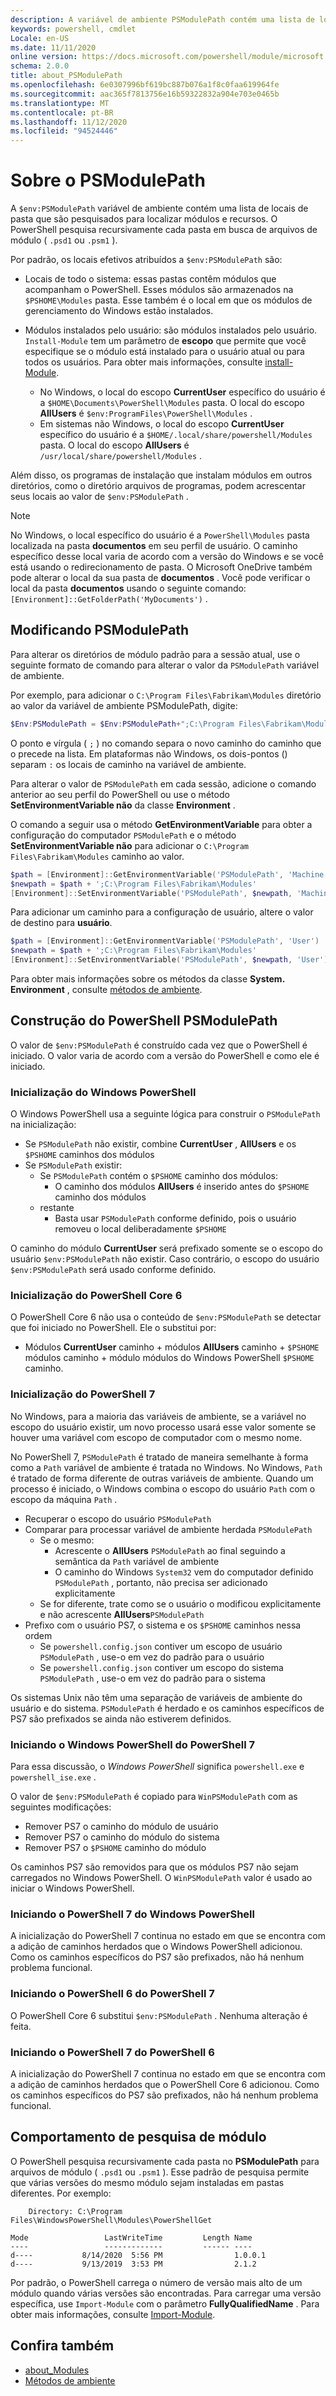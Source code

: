 ```yaml
---
description: A variável de ambiente PSModulePath contém uma lista de locais de pasta que são pesquisados para localizar módulos e recursos.
keywords: powershell, cmdlet
Locale: en-US
ms.date: 11/11/2020
online version: https://docs.microsoft.com/powershell/module/microsoft.powershell.core/about/about_PSModulePath?view=powershell-5.1&WT.mc_id=ps-gethelp
schema: 2.0.0
title: about_PSModulePath
ms.openlocfilehash: 6e0307996bf619bc887b076a1f8c0faa619964fe
ms.sourcegitcommit: aac365f7813756e16b59322832a904e703e0465b
ms.translationtype: MT
ms.contentlocale: pt-BR
ms.lasthandoff: 11/12/2020
ms.locfileid: "94524446"
---
```

# <a name="about-psmodulepath"></a>Sobre o PSModulePath

A `$env:PSModulePath` variável de ambiente contém uma lista de locais de pasta que são pesquisados para localizar módulos e recursos. O PowerShell pesquisa recursivamente cada pasta em busca de arquivos de módulo ( `.psd1` ou `.psm1` ).

Por padrão, os locais efetivos atribuídos a `$env:PSModulePath` são:

- Locais de todo o sistema: essas pastas contêm módulos que acompanham o PowerShell. Esses módulos são armazenados na `$PSHOME\Modules` pasta. Esse também é o local em que os módulos de gerenciamento do Windows estão instalados.

- Módulos instalados pelo usuário: são módulos instalados pelo usuário.
  `Install-Module` tem um parâmetro de **escopo** que permite que você especifique se o módulo está instalado para o usuário atual ou para todos os usuários. Para obter mais informações, consulte [install-Module](xref:PowerShellGet.Install-Module).

  - No Windows, o local do escopo **CurrentUser** específico do usuário é a `$HOME\Documents\PowerShell\Modules` pasta. O local do escopo **AllUsers** é `$env:ProgramFiles\PowerShell\Modules` .
  - Em sistemas não Windows, o local do escopo **CurrentUser** específico do usuário é a `$HOME/.local/share/powershell/Modules` pasta. O local do escopo **AllUsers** é `/usr/local/share/powershell/Modules` .

Além disso, os programas de instalação que instalam módulos em outros diretórios, como o diretório arquivos de programas, podem acrescentar seus locais ao valor de `$env:PSModulePath` .

> [!NOTE]
> No Windows, o local específico do usuário é a `PowerShell\Modules` pasta localizada na pasta **documentos** em seu perfil de usuário. O caminho específico desse local varia de acordo com a versão do Windows e se você está usando o redirecionamento de pasta. O Microsoft OneDrive também pode alterar o local da sua pasta de **documentos** . Você pode verificar o local da pasta **documentos** usando o seguinte comando: `[Environment]::GetFolderPath('MyDocuments')` .

## <a name="modifying-psmodulepath"></a>Modificando PSModulePath

Para alterar os diretórios de módulo padrão para a sessão atual, use o seguinte formato de comando para alterar o valor da `PSModulePath` variável de ambiente.

Por exemplo, para adicionar o `C:\Program Files\Fabrikam\Modules` diretório ao valor da variável de ambiente PSModulePath, digite:

```powershell
$Env:PSModulePath = $Env:PSModulePath+";C:\Program Files\Fabrikam\Modules"
```

O ponto e vírgula ( `;` ) no comando separa o novo caminho do caminho que o precede na lista. Em plataformas não Windows, os dois-pontos () separam `:` os locais de caminho na variável de ambiente.

Para alterar o valor de `PSModulePath` em cada sessão, adicione o comando anterior ao seu perfil do PowerShell ou use o método **SetEnvironmentVariable não** da classe **Environment** .

O comando a seguir usa o método **GetEnvironmentVariable** para obter a configuração do computador `PSModulePath` e o método **SetEnvironmentVariable não** para adicionar o `C:\Program Files\Fabrikam\Modules` caminho ao valor.

```powershell
$path = [Environment]::GetEnvironmentVariable('PSModulePath', 'Machine')
$newpath = $path + ';C:\Program Files\Fabrikam\Modules'
[Environment]::SetEnvironmentVariable('PSModulePath', $newpath, 'Machine')
```

Para adicionar um caminho para a configuração de usuário, altere o valor de destino para **usuário**.

```powershell
$path = [Environment]::GetEnvironmentVariable('PSModulePath', 'User')
$newpath = $path + ';C:\Program Files\Fabrikam\Modules'
[Environment]::SetEnvironmentVariable('PSModulePath', $newpath, 'User')
```

Para obter mais informações sobre os métodos da classe **System. Environment** , consulte [métodos de ambiente](/dotnet/api/system.environment).

## <a name="powershell-psmodulepath-construction"></a>Construção do PowerShell PSModulePath

O valor de `$env:PSModulePath` é construído cada vez que o PowerShell é iniciado.
O valor varia de acordo com a versão do PowerShell e como ele é iniciado.

### <a name="windows-powershell-startup"></a>Inicialização do Windows PowerShell

O Windows PowerShell usa a seguinte lógica para construir o `PSModulePath` na inicialização:

- Se `PSModulePath` não existir, combine **CurrentUser** , **AllUsers** e os `$PSHOME` caminhos dos módulos
- Se `PSModulePath` existir:
  - Se `PSModulePath` contém o `$PSHOME` caminho dos módulos:
    - O caminho dos módulos **AllUsers** é inserido antes do `$PSHOME` caminho dos módulos
  - restante
    - Basta usar `PSModulePath` conforme definido, pois o usuário removeu o local deliberadamente `$PSHOME`

O caminho do módulo **CurrentUser** será prefixado somente se o escopo do usuário `$env:PSModulePath` não existir. Caso contrário, o escopo do usuário `$env:PSModulePath` será usado conforme definido.

### <a name="powershell-core-6-startup"></a>Inicialização do PowerShell Core 6

O PowerShell Core 6 não usa o conteúdo de `$env:PSModulePath` se detectar que foi iniciado no PowerShell. Ele o substitui por:

- Módulos **CurrentUser** caminho + módulos **AllUsers** caminho + `$PSHOME` módulos caminho + módulo módulos do Windows PowerShell `$PSHOME` caminho.

### <a name="powershell-7-startup"></a>Inicialização do PowerShell 7

No Windows, para a maioria das variáveis de ambiente, se a variável no escopo do usuário existir, um novo processo usará esse valor somente se houver uma variável com escopo de computador com o mesmo nome.

No PowerShell 7, `PSModulePath` é tratado de maneira semelhante à forma como a `Path` variável de ambiente é tratada no Windows. No Windows, `Path` é tratado de forma diferente de outras variáveis de ambiente. Quando um processo é iniciado, o Windows combina o escopo do usuário `Path` com o escopo da máquina `Path` .

- Recuperar o escopo do usuário `PSModulePath`
- Comparar para processar variável de ambiente herdada `PSModulePath`
  - Se o mesmo:
    - Acrescente o **AllUsers** `PSModulePath` ao final seguindo a semântica da `Path` variável de ambiente
    - O caminho do Windows `System32` vem do computador definido `PSModulePath` , portanto, não precisa ser adicionado explicitamente
  - Se for diferente, trate como se o usuário o modificou explicitamente e não acrescente **AllUsers**`PSModulePath`
- Prefixo com o usuário PS7, o sistema e os `$PSHOME` caminhos nessa ordem
  - Se `powershell.config.json` contiver um escopo de usuário `PSModulePath` , use-o em vez do padrão para o usuário
  - Se `powershell.config.json` contiver um escopo do sistema `PSModulePath` , use-o em vez do padrão para o sistema

Os sistemas Unix não têm uma separação de variáveis de ambiente do usuário e do sistema.
`PSModulePath` é herdado e os caminhos específicos de PS7 são prefixados se ainda não estiverem definidos.

### <a name="starting-windows-powershell-from-powershell-7"></a>Iniciando o Windows PowerShell do PowerShell 7

Para essa discussão, o _Windows PowerShell_ significa `powershell.exe` e `powershell_ise.exe` .

O valor de `$env:PSModulePath` é copiado para `WinPSModulePath` com as seguintes modificações:

- Remover PS7 o caminho do módulo de usuário
- Remover PS7 o caminho do módulo do sistema
- Remover PS7 o `$PSHOME` caminho do módulo

Os caminhos PS7 são removidos para que os módulos PS7 não sejam carregados no Windows PowerShell. O `WinPSModulePath` valor é usado ao iniciar o Windows PowerShell.

### <a name="starting-powershell-7-from-windows-powershell"></a>Iniciando o PowerShell 7 do Windows PowerShell

A inicialização do PowerShell 7 continua no estado em que se encontra com a adição de caminhos herdados que o Windows PowerShell adicionou. Como os caminhos específicos do PS7 são prefixados, não há nenhum problema funcional.

### <a name="starting-powershell-6-from-powershell-7"></a>Iniciando o PowerShell 6 do PowerShell 7

O PowerShell Core 6 substitui `$env:PSModulePath` . Nenhuma alteração é feita.

### <a name="starting-powershell-7-from-powershell-6"></a>Iniciando o PowerShell 7 do PowerShell 6

A inicialização do PowerShell 7 continua no estado em que se encontra com a adição de caminhos herdados que o PowerShell Core 6 adicionou. Como os caminhos específicos do PS7 são prefixados, não há nenhum problema funcional.

## <a name="module-search-behavior"></a>Comportamento de pesquisa de módulo

O PowerShell pesquisa recursivamente cada pasta no **PSModulePath** para arquivos de módulo ( `.psd1` ou `.psm1` ). Esse padrão de pesquisa permite que várias versões do mesmo módulo sejam instaladas em pastas diferentes. Por exemplo:

```Output
    Directory: C:\Program Files\WindowsPowerShell\Modules\PowerShellGet

Mode                 LastWriteTime         Length Name
----                 -------------         ------ ----
d----           8/14/2020  5:56 PM                1.0.0.1
d----           9/13/2019  3:53 PM                2.1.2
```

Por padrão, o PowerShell carrega o número de versão mais alto de um módulo quando várias versões são encontradas. Para carregar uma versão específica, use `Import-Module` com o parâmetro **FullyQualifiedName** . Para obter mais informações, consulte [Import-Module](xref:Microsoft.PowerShell.Core.Import-Module).

## <a name="see-also"></a>Confira também

- [about_Modules](about_Modules.md)
- [Métodos de ambiente](/dotnet/api/system.environment)
